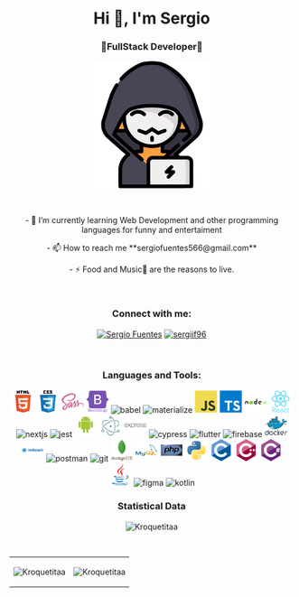 <h1 align="center">Hi 👋, I'm Sergio</h1>
<h3 align="center">🌟FullStack Developer🌟</h3>
<p align="center"><img src="./Kroquetita.png" alt="Kroquetitaa" /></p>
<br>
<p align="center">- 🌱 I’m currently learning Web Development and other programming languages for funny and entertaiment</p>
<p align="center">- 📫 How to reach me **sergiofuentes566@gmail.com**</p>
<p align="center">- ⚡ Food and Music🎵 are the reasons to live.</p>
<br>
<h3 align="center">Connect with me:</h3>
<p align="center">
<a href="https://www.linkedin.com/in/sergio-fuentes-8b2b70171/" target="blank"><img align="center"
src="https://raw.githubusercontent.com/rahuldkjain/github-profile-readme-generator/master/src/images/icons/Social/linked-in-alt.svg"
alt="Sergio Fuentes" height="30" width="40" /></a>
<a href="https://www.instagram.com/sergiif96/" target="blank"><img align="center"
src="https://raw.githubusercontent.com/rahuldkjain/github-profile-readme-generator/master/src/images/icons/Social/instagram.svg"
alt="sergiif96" height="30" width="40" /></a>
</p>

<br>


<h3 align="center">Languages and Tools:</h3>
<p align="center">
<!-- HTML-->
<img  src="https://raw.githubusercontent.com/devicons/devicon/master/icons/html5/html5-original-wordmark.svg"
    alt="html5" width="40" height="40" /> </a>
<!-- CSS3 -->
<img  src="https://raw.githubusercontent.com/devicons/devicon/master/icons/css3/css3-original-wordmark.svg"
    alt="css3" width="40" height="40" /> </a>
<!-- SASS -->
<img src="https://raw.githubusercontent.com/devicons/devicon/master/icons/sass/sass-original.svg" alt="sass"
        width="40" height="40" /> </a>
<!-- BootStrap -->
<img src="https://raw.githubusercontent.com/devicons/devicon/master/icons/bootstrap/bootstrap-plain-wordmark.svg"
    alt="bootstrap" width="40" height="40" /> </a>
<!-- Babel -->
<img src="https://www.vectorlogo.zone/logos/babeljs/babeljs-icon.svg" alt="babel" width="40" height="40" />
</a>
<!-- Materialize -->
<img src="https://raw.githubusercontent.com/prplx/svg-logos/5585531d45d294869c4eaab4d7cf2e9c167710a9/svg/materialize.svg"
    alt="materialize" width="40" height="40" /> </a>
<!-- JavaScript -->
<img src="https://raw.githubusercontent.com/devicons/devicon/master/icons/javascript/javascript-original.svg"
    alt="javascript" width="40" height="40" /> </a>
<!-- TypeScript -->
<img src="https://raw.githubusercontent.com/devicons/devicon/master/icons/typescript/typescript-original.svg"
    alt="typescript" width="40" height="40" /> </a>
<!-- Node.js -->
<img src="https://raw.githubusercontent.com/devicons/devicon/master/icons/nodejs/nodejs-original-wordmark.svg"
    alt="nodejs" width="40" height="40" /> </a>
<!-- React -->
<img src="https://raw.githubusercontent.com/devicons/devicon/master/icons/react/react-original-wordmark.svg"
    alt="react" width="40" height="40" /> </a>
<!-- Next.js-->
<img src="https://cdn.worldvectorlogo.com/logos/nextjs-2.svg" alt="nextjs" width="40" height="40" /> </a>
<!-- Jest -->
<img src="https://www.vectorlogo.zone/logos/jestjsio/jestjsio-icon.svg" alt="jest" width="40" height="40" /></a>
<!-- Arduino -->
<img src="https://raw.githubusercontent.com/devicons/devicon/master/icons/android/android-original-wordmark.svg"
    alt="android" width="40" height="40" /> </a>
<!-- Electron -->
<img src="https://raw.githubusercontent.com/devicons/devicon/master/icons/electron/electron-original.svg"
    alt="electron" width="40" height="40" /> </a>
<!-- Express -->
<img src="https://raw.githubusercontent.com/devicons/devicon/master/icons/express/express-original-wordmark.svg"
    alt="express" width="40" height="40" />
</a>
<!-- Cypress -->
<img src="https://raw.githubusercontent.com/simple-icons/simple-icons/6e46ec1fc23b60c8fd0d2f2ff46db82e16dbd75f/icons/cypress.svg"
    alt="cypress" width="40" height="40" /> </a>
<!-- Flutter -->
<img src="https://www.vectorlogo.zone/logos/flutterio/flutterio-icon.svg" alt="flutter" width="40" height="40" />
</a>
<!-- FireBase -->
<img src="https://www.vectorlogo.zone/logos/firebase/firebase-icon.svg" alt="firebase" width="40" height="40" />
</a>
<!-- Docker -->
<img src="https://raw.githubusercontent.com/devicons/devicon/master/icons/docker/docker-original-wordmark.svg"
    alt="docker" width="40" height="40" /> </a>
<!-- Webpack -->
<img src="https://raw.githubusercontent.com/devicons/devicon/d00d0969292a6569d45b06d3f350f463a0107b0d/icons/webpack/webpack-original-wordmark.svg"
    alt="webpack" width="40" height="40" /> </a>
<!-- Postman -->
<img src="https://www.vectorlogo.zone/logos/getpostman/getpostman-icon.svg" alt="postman" width="40" height="40" />
</a>
<!-- Git -->
<img src="https://www.vectorlogo.zone/logos/git-scm/git-scm-icon.svg" alt="git" width="40" height="40" />
<!-- MongoDB -->
<img src="https://raw.githubusercontent.com/devicons/devicon/master/icons/mongodb/mongodb-original-wordmark.svg"
    alt="mongodb" width="40" height="40" /> </a>
<!-- MySql -->
<img src="https://raw.githubusercontent.com/devicons/devicon/master/icons/mysql/mysql-original-wordmark.svg"
    alt="mysql" width="40" height="40" /> </a>
<!-- Php -->
<img src="https://raw.githubusercontent.com/devicons/devicon/master/icons/php/php-original.svg" alt="php" width="40"
    height="40" /> </a>
<!-- Python -->
<img src="https://raw.githubusercontent.com/devicons/devicon/master/icons/python/python-original.svg" alt="python"
    width="40" height="40" /> </a>
<!-- C -->
<img src="https://raw.githubusercontent.com/devicons/devicon/master/icons/c/c-original.svg" alt="c" width="40"
    height="40" /> </a>
<!-- C++ -->
<img src="https://raw.githubusercontent.com/devicons/devicon/master/icons/cplusplus/cplusplus-original.svg"
    alt="cplusplus" width="40" height="40" /> </a>
<!-- C# -->
<img src="https://raw.githubusercontent.com/devicons/devicon/master/icons/csharp/csharp-original.svg" alt="csharp"
    width="40" height="40" /> </a>
<!-- Java -->
<img src="https://raw.githubusercontent.com/devicons/devicon/master/icons/java/java-original.svg" alt="java"
    width="40" height="40" /> </a>
<!-- Figma -->
<img src="https://www.vectorlogo.zone/logos/figma/figma-icon.svg" alt="figma" width="40" height="40" /> </a>
<!-- Kotlin -->
<img src="https://www.vectorlogo.zone/logos/kotlinlang/kotlinlang-icon.svg" alt="kotlin" width="40" height="40" />
</a>
</p>
<h3 align="center">Statistical Data</h3>
<p align="center"><img align="center"
src="https://github-readme-stats.vercel.app/api/top-langs?username=Kroquetitaa&show_icons=true&locale=en&bg_color=0d1117&text_color=ffffff&layout=compact" alt="Kroquetitaa" bg_color=#808080 /></p>
<br>
<table align="center" border="0">
<tbody>
<tr>
<td>
<p><img align="center"
src="https://github-readme-stats.vercel.app/api?username=Kroquetitaa&show_icons=true&locale=en&bg_color=0d1117&text_color=ffffff&repo=convoychat"
alt="Kroquetitaa" /></p>
</td>
<td>
<p><img align="center"
src="https://github-readme-streak-stats.herokuapp.com/?user=Kroquetitaa&theme=dark&background=0d1117&date_format=M%20j%5B%2C%20Y%5D"
alt="Kroquetitaa" /></p>
</td>
</tr>
</tbody>
</table>
